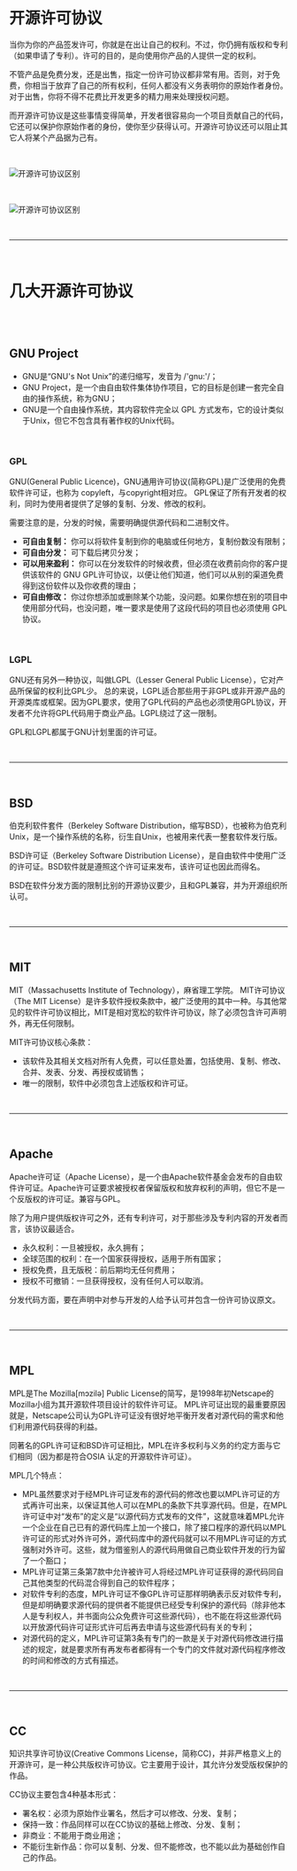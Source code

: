 # 开源许可协议



当你为你的产品签发许可，你就是在出让自己的权利。不过，你仍拥有版权和专利（如果申请了专利）。许可的目的，是向使用你产品的人提供一定的权利。

不管产品是免费分发，还是出售，指定一份许可协议都非常有用。否则，对于免费，你相当于放弃了自己的所有权利，任何人都没有义务表明你的原始作者身份。对于出售，你将不得不花费比开发更多的精力用来处理授权问题。

而开源许可协议是这些事情变得简单，开发者很容易向一个项目贡献自己的代码，它还可以保护你原始作者的身份，使你至少获得认可。开源许可协议还可以阻止其它人将某个产品据为己有。


<br>
<!--more-->

![开源许可协议区别](/images/opensourcelicence.png)

<br>

![开源许可协议区别](/images/opensourcelicence.jpg)


<br>

---

<br/>


# 几大开源许可协议


<br>
<br/>

## GNU Project

- GNU是“GNU's Not Unix”的递归缩写，发音为 /'gnu:'/；
- GNU Project，是一个由自由软件集体协作项目，它的目标是创建一套完全自由的操作系统，称为GNU；
- GNU是一个自由操作系统，其内容软件完全以 GPL 方式发布，它的设计类似于Unix，但它不包含具有著作权的Unix代码。


<br>


### GPL

GNU(General Public Licence)，GNU通用许可协议(简称GPL)是广泛使用的免费软件许可证，也称为 copyleft，与copyright相对应。
GPL保证了所有开发者的权利，同时为使用者提供了足够的复制、分发、修改的权利。

需要注意的是，分发的时候，需要明确提供源代码和二进制文件。

- **可自由复制：** 你可以将软件复制到你的电脑或任何地方，复制份数没有限制；
- **可自由分发：** 可下载后拷贝分发；
- **可以用来盈利：** 你可以在分发软件的时候收费，但必须在收费前向你的客户提供该软件的 GNU GPL许可协议，以便让他们知道，他们可以从别的渠道免费得到这份软件以及你收费的理由；
- **可自由修改：** 你过你想添加或删除某个功能，没问题。如果你想在别的项目中使用部分代码，也没问题，唯一要求是使用了这段代码的项目也必须使用 GPL协议。



<br>

### LGPL

GNU还有另外一种协议，叫做LGPL（Lesser General Public License），它对产品所保留的权利比GPL少。
总的来说，LGPL适合那些用于非GPL或非开源产品的开源类库或框架。因为GPL要求，使用了GPL代码的产品也必须使用GPL协议，开发者不允许将GPL代码用于商业产品。LGPL绕过了这一限制。

GPL和LGPL都属于GNU计划里面的许可证。



<br/>

---

<br>


## BSD

伯克利软件套件（Berkeley Software Distribution，缩写BSD），也被称为伯克利Unix，是一个操作系统的名称，衍生自Unix，也被用来代表一整套软件发行版。

BSD许可证（Berkeley Software Distribution License），是自由软件中使用广泛的许可证。BSD软件就是遵照这个许可证来发布，该许可证也因此而得名。

BSD在软件分发方面的限制比别的开源协议要少，且和GPL兼容，并为开源组织所认可。



<br/>

---

<br>


## MIT

MIT（Massachusetts Institute of Technology），麻省理工学院。
MIT许可协议（The MIT License）是许多软件授权条款中，被广泛使用的其中一种。与其他常见的软件许可协议相比，MIT是相对宽松的软件许可协议，除了必须包含许可声明外，再无任何限制。

MIT许可协议核心条款：

- 该软件及其相关文档对所有人免费，可以任意处置，包括使用、复制、修改、合并、发表、分发、再授权或销售；
- 唯一的限制，软件中必须包含上述版权和许可证。



<br/>

---

<br>

## Apache

Apache许可证（Apache License），是一个由Apache软件基金会发布的自由软件许可证。Apache许可证要求被授权者保留版权和放弃权利的声明，但它不是一个反版权的许可证。兼容与GPL。

除了为用户提供版权许可之外，还有专利许可，对于那些涉及专利内容的开发者而言，该协议最适合。

- 永久权利：一旦被授权，永久拥有；
- 全球范围的权利：在一个国家获得授权，适用于所有国家；
- 授权免费，且无版税：前后期均无任何费用；
- 授权不可撤销：一旦获得授权，没有任何人可以取消。

分发代码方面，要在声明中对参与开发的人给予认可并包含一份许可协议原文。



<br/>

---

<br>


## MPL

MPL是The Mozilla[mɔzilə] Public License的简写，是1998年初Netscape的 Mozilla小组为其开源软件项目设计的软件许可证。
MPL许可证出现的最重要原因就是，Netscape公司认为GPL许可证没有很好地平衡开发者对源代码的需求和他们利用源代码获得的利益。

同著名的GPL许可证和BSD许可证相比，MPL在许多权利与义务的约定方面与它们相同（因为都是符合OSIA 认定的开源软件许可证）。

MPL几个特点：

- MPL虽然要求对于经MPL许可证发布的源代码的修改也要以MPL许可证的方式再许可出来，以保证其他人可以在MPL的条款下共享源代码。但是，在MPL 许可证中对“发布”的定义是“以源代码方式发布的文件”，这就意味着MPL允许一个企业在自己已有的源代码库上加一个接口，除了接口程序的源代码以MPL 许可证的形式对外许可外，源代码库中的源代码就可以不用MPL许可证的方式强制对外许可。这些，就为借鉴别人的源代码用做自己商业软件开发的行为留了一个豁口；
- MPL许可证第三条第7款中允许被许可人将经过MPL许可证获得的源代码同自己其他类型的代码混合得到自己的软件程序；
- 对软件专利的态度，MPL许可证不像GPL许可证那样明确表示反对软件专利，但是却明确要求源代码的提供者不能提供已经受专利保护的源代码（除非他本人是专利权人，并书面向公众免费许可这些源代码），也不能在将这些源代码以开放源代码许可证形式许可后再去申请与这些源代码有关的专利；
- 对源代码的定义，MPL许可证第3条有专门的一款是关于对源代码修改进行描述的规定，就是要求所有再发布者都得有一个专门的文件就对源代码程序修改的时间和修改的方式有描述。



<br/>

---

<br>


## CC

知识共享许可协议(Creative Commons License，简称CC)，并非严格意义上的开源许可，是一种公共版权许可协议。它主要用于设计，其允许分发受版权保护的作品。

CC协议主要包含4种基本形式：

- 署名权：必须为原始作业署名，然后才可以修改、分发、复制；
- 保持一致：作品同样可以在CC协议的基础上修改、分发、复制；
- 非商业：不能用于商业用途；
- 不能衍生新作品：你可以复制、分发、但不能修改，也不能以此为基础创作自己的作品。
















































